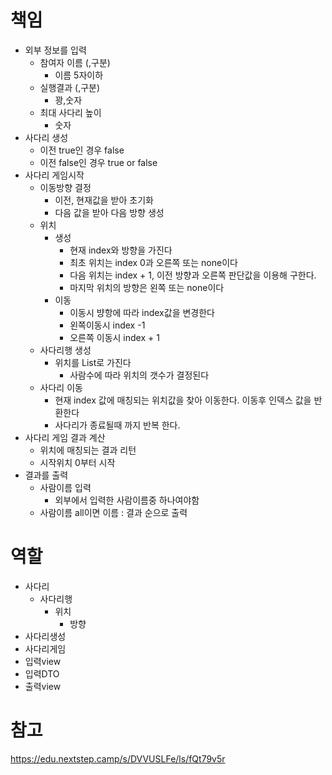 # 책임
- 외부 정보를 입력
  - 참여자 이름 (,구분)
    - 이름 5자이하
  - 실행결과 (,구분)
    - 꽝,숫자
  - 최대 사다리 높이
    - 숫자
- 사다리 생성
  - 이전 true인 경우 false
  - 이전 false인 경우 true or false
- 사다리 게임시작
  - 이동방향 결정
    - 이전, 현재값을 받아 초기화 
    - 다음 값을 받아 다음 방향 생성
  - 위치 
    - 생성
      - 현재 index와 방향을 가진다
      - 최초 위치는 index 0과 오른쪽 또는 none이다
      - 다음 위치는 index + 1, 이전 방향과 오른쪽 판단값을 이용해 구한다.
      - 마지막 위치의 방향은 왼쪽 또는 none이다
    - 이동
      - 이동시 뱡항에 따라 index값을 변경한다
      - 왼쪽이동시 index -1
      - 오른쪽 이동시 index + 1
  - 사다리행 생성
    - 위치를 List로 가진다
      - 사람수에 따라 위치의 갯수가 결정된다
  - 사다리 이동
    - 현재 index 값에 매칭되는 위치값을 찾아 이동한다. 이동후 인덱스 값을 반환한다
    - 사다리가 종료될때 까지 반복 한다.
- 사다리 게임 결과 계산
  - 위치에 매칭되는 결과 리턴
  - 시작위치 0부터 시작
- 결과를 출력
  - 사람이름 입력
    - 외부에서 입력한 사람이름중 하나여야함
  - 사람이름 all이면 이름 : 결과 순으로 출력

# 역할
- 사다리
  - 사다리행
    - 위치
      - 방향
- 사다리생성
- 사다리게임
- 입력view
- 입력DTO
- 출력view

# 참고
https://edu.nextstep.camp/s/DVVUSLFe/ls/fQt79v5r